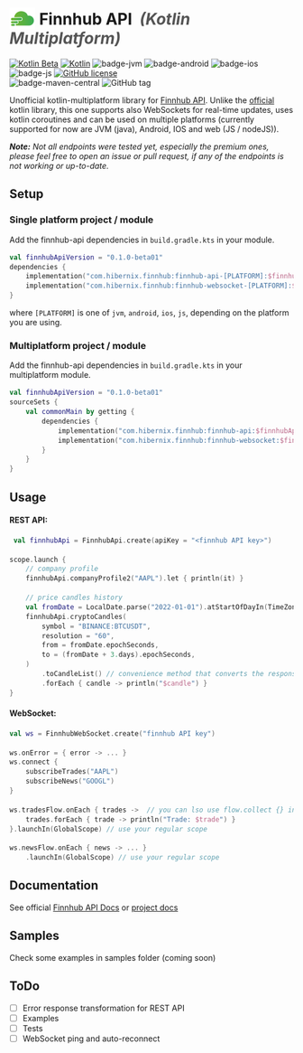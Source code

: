 # <img height=38 style="margin:0 0 -8px 0" src="docs/finnhub-logo.png"/> Finnhub API&nbsp;&nbsp;<i style="color: #555555">(Kotlin Multiplatform)</i>

[![Kotlin Beta](https://kotl.in/badges/beta.svg)](https://kotlinlang.org/docs/components-stability.html)
[![Kotlin](https://img.shields.io/badge/kotlin-1.8.0-blue.svg?logo=kotlin)](http://kotlinlang.org)
![badge-jvm](http://img.shields.io/badge/platform-jvm-DB413D.svg?style=flat)
![badge-android](http://img.shields.io/badge/platform-android-6EDB8D.svg?style=flat)
![badge-ios](http://img.shields.io/badge/platform-ios-CDCDCD.svg?style=flat)
![badge-js](http://img.shields.io/badge/platform-js-F8DB5D.svg?style=flat)
[![GitHub license](https://img.shields.io/badge/license-Apache%20License%202.0-blue.svg?style=flat)](http://www.apache.org/licenses/LICENSE-2.0)
<br>
![badge-maven-central](https://img.shields.io/maven-central/v/com.hibernix.finnhub/finnhub-api?color=blue)
![GitHub tag](https://img.shields.io/github/v/tag/hibernix/finnhub-api)

Unofficial kotlin-multiplatform library for [Finnhub API](https://finnhub.io).
Unlike the [official](https://github.com/Finnhub-Stock-API/finnhub-kotlin)  kotlin library, this one supports also
WebSockets for real-time updates, uses kotlin coroutines and can be used on multiple platforms
(currently supported for now are JVM (java), Android, IOS and web (JS / nodeJS)).

<i><b>Note:</b> Not all endpoints were tested yet, especially the premium ones, please feel free to open an issue
or pull request, if any of the endpoints is not working or up-to-date.</i>

## Setup

### Single platform project / module

Add the finnhub-api dependencies in `build.gradle.kts` in your module.

```kotlin
val finnhubApiVersion = "0.1.0-beta01"
dependencies {
    implementation("com.hibernix.finnhub:finnhub-api-[PLATFORM]:$finnhubApiVersion") // for REST API
    implementation("com.hibernix.finnhub:finnhub-websocket-[PLATFORM]:$finnhubApiVersion") // for real-time updates
}
```

where `[PLATFORM]` is one of `jvm`, `android`, `ios`, `js`, depending on the platform you are using.

### Multiplatform project / module

Add the finnhub-api dependencies in `build.gradle.kts` in your multiplatform module.

```kotlin
val finnhubApiVersion = "0.1.0-beta01"
sourceSets {
    val commonMain by getting {
        dependencies {
            implementation("com.hibernix.finnhub:finnhub-api:$finnhubApiVersion") // for REST API
            implementation("com.hibernix.finnhub:finnhub-websocket:$finnhubApiVersion") // for real-time updates
        }
    }
}
```

## Usage

#### REST API:

```kotlin
 val finnhubApi = FinnhubApi.create(apiKey = "<finnhub API key>")

scope.launch {
    // company profile
    finnhubApi.companyProfile2("AAPL").let { println(it) }

    // price candles history
    val fromDate = LocalDate.parse("2022-01-01").atStartOfDayIn(TimeZone.UTC)
    finnhubApi.cryptoCandles(
        symbol = "BINANCE:BTCUSDT",
        resolution = "60",
        from = fromDate.epochSeconds,
        to = (fromDate + 3.days).epochSeconds,
    )
        .toCandleList() // convenience method that converts the response to a more useful list of candles
        .forEach { candle -> println("$candle") }
}
```

#### WebSocket:

```kotlin
val ws = FinnhubWebSocket.create("finnhub API key")

ws.onError = { error -> ... }
ws.connect {
    subscribeTrades("AAPL")
    subscribeNews("GOOGL")
}

ws.tradesFlow.onEach { trades ->  // you can lso use flow.collect {} in coroutine
    trades.forEach { trade -> println("Trade: $trade") }
}.launchIn(GlobalScope) // use your regular scope

ws.newsFlow.onEach { news -> ... }
    .launchIn(GlobalScope) // use your regular scope


```

## Documentation

See official [Finnhub API Docs](https://finnhub.io/docs/api)
or [project docs](https://hibernix.github.io/finnhub-api/docs)

## Samples

Check some examples in samples folder (coming soon)

## ToDo

- [ ] Error response transformation for REST API
- [ ] Examples
- [ ] Tests
- [ ] WebSocket ping and auto-reconnect
